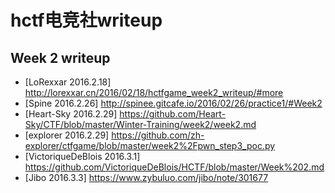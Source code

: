 # hctf电竞社writeup
## Week 2 writeup
* [LoRexxar 2016.2.18] http://lorexxar.cn/2016/02/18/hctfgame_week2_writeup/#more
* [Spine 2016.2.26] http://spinee.gitcafe.io/2016/02/26/practice1/#Week2
* [Heart-Sky 2016.2.29] https://github.com/Heart-Sky/CTF/blob/master/Winter-Training/week2/week2.md
* [explorer 2016.2.29] https://github.com/zh-explorer/ctfgame/blob/master/week2%2Fpwn_step3_poc.py
* [VictoriqueDeBlois 2016.3.1] https://github.com/VictoriqueDeBlois/HCTF/blob/master/Week%202.md
* [Jibo 2016.3.3] https://www.zybuluo.com/jibo/note/301677
